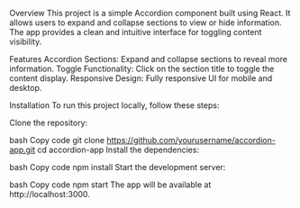  Overview
This project is a simple Accordion component built using React. It allows users to expand and collapse sections to view or hide information. The app provides a clean and intuitive interface for toggling content visibility.

Features
Accordion Sections: Expand and collapse sections to reveal more information.
Toggle Functionality: Click on the section title to toggle the content display.
Responsive Design: Fully responsive UI for mobile and desktop.


Installation
To run this project locally, follow these steps:

Clone the repository:

bash
Copy code
git clone https://github.com/yourusername/accordion-app.git
cd accordion-app
Install the dependencies:

bash
Copy code
npm install
Start the development server:

bash
Copy code
npm start
The app will be available at http://localhost:3000.

